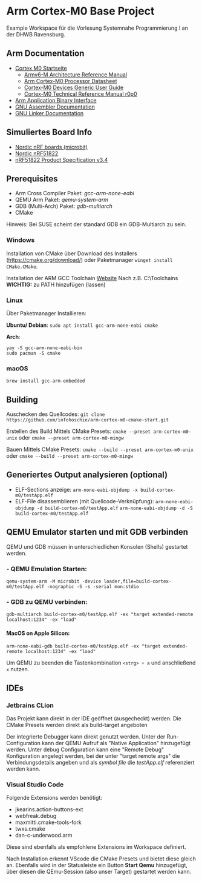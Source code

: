 # Arm Cortex-M0 Base Project

Example Workspace für die Vorlesung Systemnahe Programmierung I an der
DHWB Ravensburg.

## Arm Documentation
 - [Cortex M0 Startseite](https://developer.arm.com/Processors/Cortex-M0)
   - [Armv6-M Architecture Reference Manual](https://developer.arm.com/documentation/ddi0419/latest/)
   - [Arm Cortex-M0 Processor Datasheet](https://developer.arm.com/documentation/102834/0100/?lang=en)
   - [Cortex-M0 Devices Generic User Guide](https://developer.arm.com/documentation/dui0497/a/?lang=en)
   - [Cortex-M0 Technical Reference Manual r0p0](https://developer.arm.com/documentation/ddi0432/c/?lang=en)
 - [Arm Application Binary Interface](https://github.com/ARM-software/abi-aa)
 - [GNU Assembler Documentation](https://sourceware.org/binutils/docs-2.40/as/index.html)
 - [GNU Linker Documentation](https://sourceware.org/binutils/docs-2.40/ld/index.html)

## Simuliertes Board Info
 - [Nordic nRF boards (microbit)](https://www.qemu.org/docs/master/system/arm/nrf.html)
 - [Nordic nRF51822](https://www.nordicsemi.com/products/nrf51822)
 - [nRF51822 Product Specification v3.4](https://infocenter.nordicsemi.com/pdf/nRF51822_PS_v3.4.pdf)

## Prerequisites
 - Arm Cross Compiler Paket: _gcc-arm-none-eabi_
 - QEMU Arm Paket: _qemu-system-arm_
 - GDB (Multi-Arch) Paket: _gdb-multiarch_
 - CMake

Hinweis:
Bei SUSE scheint der standard GDB ein GDB-Multiarch zu sein.

### Windows
Installation von CMake über Download des Installers (https://cmake.org/download/)
oder Paketmanager `winget install CMake.CMake`.

Installation der ARM GCC Toolchain [Website](https://gnutoolchains.com/arm-eabi/)
Nach z.B. C:\Toolchains\
**WICHTIG:** zu PATH hinzufügen (lassen)

### Linux
Über Paketmanager Installieren:

**Ubuntu/ Debian**: ```sudo apt install gcc-arm-none-eabi cmake```

**Arch**:
```
yay -S gcc-arm-none-eabi-bin 
sudo pacman -S cmake
```

### macOS
```brew install gcc-arm-embedded```

## Building
Auschecken des Quellcodes:
`git clone https://github.com/infohoschie/arm-cortex-m0-cmake-start.git`

Erstellen des Build Mittels CMake Presets:
```cmake --preset arm-cortex-m0-unix```
oder
```cmake --preset arm-cortex-m0-mingw```

Bauen Mittels CMake Presets:
```cmake --build --preset arm-cortex-m0-unix```
oder
```cmake --build --preset arm-cortex-m0-mingw```

## Generiertes Output analysieren (optional)
 - ELF-Sections anzeige:
   `arm-none-eabi-objdump -x build-cortex-m0/testApp.elf`
 - ELF-File disassemblieren (mit Quellcode-Verknüpfung):
   `arm-none-eabi-objdump -d build-cortex-m0/testApp.elf`
   `arm-none-eabi-objdump -d -S build-cortex-m0/testApp.elf`

## QEMU Emulator starten und mit GDB verbinden
QEMU und GDB müssen in unterschiedlichen Konsolen (Shells) gestartet werden.
### - QEMU Emulation Starten:
   `qemu-system-arm -M microbit -device loader,file=build-cortex-m0/testApp.elf -nographic -S -s -serial mon:stdio`
### - GDB zu QEMU verbinden:
   `gdb-multiarch build-cortex-m0/testApp.elf -ex "target extended-remote localhost:1234" -ex "load"`
#### MacOS on Apple Silicon: 
   `arm-none-eabi-gdb build-cortex-m0/testApp.elf -ex "target extended-remote localhost:1234" -ex "load"`

Um QEMU zu beenden die Tastenkombination `<strg> + a` und anschließend `x` nutzen.

## IDEs
### Jetbrains CLion
Das Projekt kann direkt in der IDE geöffnet (ausgecheckt) werden.
Die CMake Presets werden direkt als build-target angeboten

Der integrierte Debugger kann direkt genutzt werden.
Unter der Run-Configuration kann der QEMU Aufruf als "Native Application" hinzugefügt werden.
Unter debug Configuration kann eine "Remote Debug" Konfiguration angelegt werden, bei der unter "target remote args" die Verbindungsdetails angeben und als *symbol file* die *testApp.elf* referenziert werden kann.

### Visual Studio Code

Folgende Extensions werden benötigt:
- jkearins.action-buttons-ext
- webfreak.debug
- maxmitti.cmake-tools-fork
- twxs.cmake
- dan-c-underwood.arm

Diese sind ebenfalls als empfohlene Extensions im Workspace definiert.

Nach Installation erkennt VScode die CMake Presets und bietet diese gleich an.
Ebenfalls wird in der Statusleiste ein Button **Start Qemu** hinzugefügt,
über diesen die QEmu-Session (also unser Target) gestartet werden kann.
